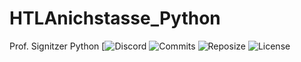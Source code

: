 # HTLAnichstasse_Python
Prof. Signitzer Python 
[![Discord](https://img.shields.io/discord/909890344521433148?color=pink&label=Discord&logo=Discord&logoColor=white&style=for-the-badge) 
![Commits](https://img.shields.io/github/last-commit/TheLucas777/Python_HTLAnichstasse?style=for-the-badge) 
![Reposize](https://img.shields.io/github/repo-size/TheLucas777/Python_HTLAnichstasse?style=for-the-badge) 
![License](https://img.shields.io/github/license/TheLucas777/Python_HTLAnichstasse?style=for-the-badge) 
